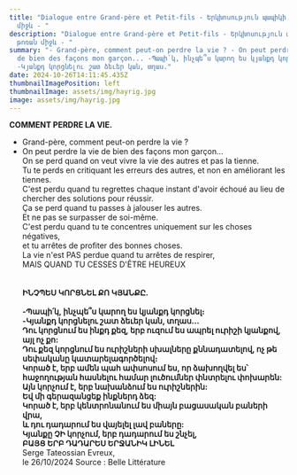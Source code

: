```yaml
---
title: "Dialogue entre Grand-père et Petit-fils - Երկխոսություն պապիկի և թոռան
  միջև - "
description: "Dialogue entre Grand-père et Petit-fils - Երկխոսություն պապիկի և
  թոռան միջև - "
summary: "- Grand-père, comment peut-on perdre la vie ? - On peut perdre la vie
  de bien des façons mon garçon... -Պապի՛կ, ինչպե՞ս կարող ես կյանքդ կորցնել։
  -Կյանքդ կորցնելու շատ ձեւեր կան, տղաս."
date: 2024-10-26T14:11:45.435Z
thumbnailImagePosition: left
thumbnailImage: assets/img/hayrig.jpg
image: assets/img/hayrig.jpg
---
```

**COMMENT PERDRE LA VIE.**

* Grand-père, comment peut-on perdre la vie ?
* On peut perdre la vie de bien des façons mon garçon...\
  On se perd quand on veut vivre la vie des autres et pas la tienne.\
  Tu te perds en critiquant les erreurs des autres, et non en améliorant les tiennes.\
  C'est perdu quand tu regrettes chaque instant d'avoir échoué au lieu de chercher des solutions pour réussir.\
  Ça se perd quand tu passes à jalouser les autres.\
  Et ne pas se surpasser de soi-même.\
  C'est perdu quand tu te concentres uniquement sur les choses négatives,\
  et tu arrêtes de profiter des bonnes choses.\
  La vie n'est PAS perdue quand tu arrêtes de respirer,\
  MAIS QUAND TU CESSES D'ÊTRE HEUREUX\
  \
  \
  **ԻՆՉՊԵՍ ԿՈՐՑՆԵԼ ՔՈ ԿՅԱՆՔԸ.**\
  **\
  -Պապի՛կ, ինչպե՞ս կարող ես կյանքդ կորցնել։**\
  **\-Կյանքդ կորցնելու շատ ձեւեր կան, տղաս...\
  Դու կորցնում ես ինքդ քեզ, երբ ուզում ես ապրել ուրիշի կյանքով, այլ ոչ քո:\
  Դու քեզ կորցնում ես ուրիշների սխալները քննադատելով, ոչ թե սեփականը կատարելագործելով։\
  Կորած է, երբ ամեն պահ ափսոսում ես, որ ձախողվել ես՝ հաջողության հասնելու համար լուծումներ փնտրելու փոխարեն:\
  Այն կորչում է, երբ նախանձում ես ուրիշներին:\
  Եվ մի գերազանցեք ինքներդ ձեզ:\
  Կորած է, երբ կենտրոնանում ես միայն բացասական բաների վրա,\
  և դու դադարում ես վայելել լավ բաները:\
  Կյանքը ՉԻ կորչում, երբ դադարում ես շնչել,\
  ԲԱՅՑ ԵՐԲ ԴԱԴԱՐԵՍ ԵՐՋԱՆԻԿ ԼԻՆԵԼ**\
  Serge Tateossian Evreux,\
  le 26/10/2024 Source : Belle Littérature